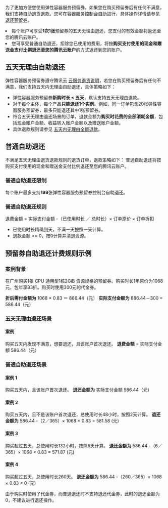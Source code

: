 为了更加方便您使用弹性容器服务预留券，如果您在购买预留券后有任何不满意，我们支持自助退货退款。您可在容器服务控制台自助进行，具体操作详情请参见 [退还预留券](https://cloud.tencent.com/document/product/457/55750#.E9.80.80.E8.BF.98.E9.A2.84.E7.95.99.E5.88.B8)。


<dx-alert infotype="explain" title="">
<li>每个账户可享受<b>1次1张</b>预留券的五天无理由退还，您支付的有效金额将返还至您的腾讯云账户。</li>
<li>您可享受普通自助退还，扣除您已使用的费用，将按<b>购买支付使用的现金和赠送金支付比例退还至您的腾讯云账户</b>的方式返还到您的账户。</li>
</dx-alert>





## 五天无理由自助退还
弹性容器服务预留券遵守腾讯云 [云服务退货说明](https://cloud.tencent.com/document/product/555/7440)，若您在购买预留券后有任何不满意，我们支持五天内无理由自助退还，具体策略如下：

- 弹性容器服务预留券**新购时长 ≤ 五天**，默认支持五天无理由退款。
- 对于每个主体，每个产品**只能退还1个实例**。例如，同一订单包含20张弹性容器服务预留券，最多只能退还其中1张预留券。
- 符合五天无理由退还场景的订单，退款金额为**购买时花费的全部消耗金额**，包括现金账户金额、收益转入账户金额以及赠送账户金额。
- 具体退款规则请参见 [五天内无理由全额退款](https://cloud.tencent.com/document/product/555/7440#.E4.BA.94.E5.A4.A9.E5.86.85.E6.97.A0.E7.90.86.E7.94.B1.E5.85.A8.E9.A2.9D.E9.80.80.E6.AC.BE)。



## 普通自助退还

不满足五天无理由退货退款规则的退货订单，退款策略如下：
普通自助退还将按购买支付使用的现金和赠送金支付比例退还至您的腾讯云账户。

### 普通自助退还限制

每个账户最多支持**199**张弹性容器服务预留券控制台自助退还。

### 普通自助退还规则

退费金额 = 实际支付金额 -（已使用时长 ／ 总时长）× 订单原价 × 订单折扣

- 已使用时长精确到天，不满一天按照一天计算。
- 退款金额 <= 0，按0计算并清退资源。




## 预留券自助退还计费规则示例
### 案例背景

在广州购买1张 CPU 通用型1核2GiB 资源规格的预留券。购买时长1年原价为1068元，包年享83折。购买时使用300元的代金券。

**折后需付金额为** 1068 × 0.83 ＝ 886.44（元）
**实际支付金额为** 886.44－300 = 586.44（元）

### 五天无理由退还场景

#### 案例

购买五天内发现不满意，想要退还，且该账户首次退还。
**退费金额** = 实际支付金额 586.44（元）

### 普通自助退还场景

#### 案例 1

购买五天内，且该账户首次退还。
**退还金额为** 实际支付金额 586.44（元）

#### 案例 2

购买五天内，且不是该账户首次退还，总使用时长48小时，按照2天计算。
**退还金额为** 586.44 -（2／365）× 1068 × 0.83 = 581.58 (元)


#### 案例 3

购买超过五天，总使用时长132小时，按照6天计算。
**退还金额为** 586.44 -（6／365）× 1068 × 0.83 = 571.87 (元)

#### 案例 4

购买超过五天，总使用时长260天。
**退还金额为** 586.44 -（260／365）× 1068 × 0.83 < 0 (元)

由于购买时使用了代金券，而普通退还时不支持退还代金券，此时的退还金额为0，不建议进行退还操作。

